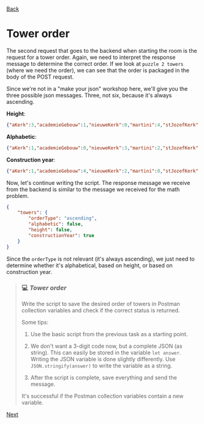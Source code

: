 [Back](02.%20getMathProblem.md)

# Tower order

The second request that goes to the backend when starting the room is the request for a tower order. Again, we need to interpret the response message to determine the correct order. If we look at `puzzle 2 towers` (where we need the order), we can see that the order is packaged in the body of the POST request.

Since we're not in a "make your json" workshop here, we'll give you the three possible json messages. Three, not six, because it's always ascending.

**Height**:

```json
{"aKerk":3,"academieGebouw":1,"nieuweKerk":0,"martini":4,"stJozefKerk":2}
```

**Alphabetic**:

```json
{"aKerk":1,"academieGebouw":0,"nieuweKerk":3,"martini":2,"stJozefKerk":4}
```

**Construction year**:

```json
{"aKerk":1,"academieGebouw":4,"nieuweKerk":2,"martini":0,"stJozefKerk":3}
```

Now, let's continue writing the script. The response message we receive from the backend is similar to the message we received for the math problem.

```json
{
    "towers": {
        "orderType": "ascending",
        "alphabetic": false,
        "height": false,
        "constructionYear": true
    }
}
```

Since the `orderType` is not relevant (it's always ascending), we just need to determine whether it's alphabetical, based on height, or based on construction year.

> ### :computer: ***Tower order***
> 
> Write the script to save the desired order of towers in Postman collection variables and check if the correct status is returned.
> 
> Some tips: 
> 
> 1. Use the basic script from the previous task as a starting point. 
> 
> 2. We don't want a 3-digit code now, but a complete JSON (as string). This can easily be stored in the variable `let answer`. Writing the JSON variable is done slightly differently. Use `JSON.stringify(answer)` to write the variable as a string.
> 
> 3. After the script is complete, save everything and send the message.
> 
> It's successful if the Postman collection variables contain a new variable.

[Next](04.%20puzzle1.md)
